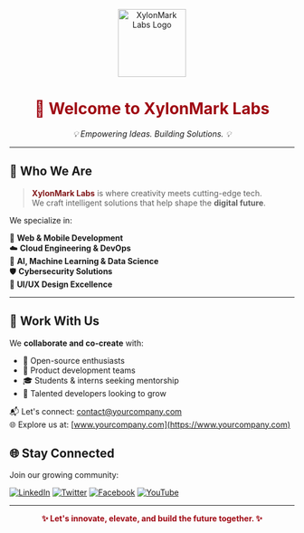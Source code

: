 <!-- COMPANY LOGO -->
<p align="center">
  <img src="https://yourcompany.com/logo.png" width="120" alt="XylonMark Labs Logo"/>
</p>

<h1 align="center" style="color:#9f0712;">🚀 Welcome to XylonMark Labs</h1>

<p align="center">
  <i>💡 Empowering Ideas. Building Solutions. 💡</i>
</p>

---

## 🎯 Who We Are

> <strong style="color:#82181a;">XylonMark Labs</strong> is where creativity meets cutting-edge tech.  
> We craft intelligent solutions that help shape the **digital future**.  

We specialize in:

🔧 **Web & Mobile Development**  
☁️ **Cloud Engineering & DevOps**  
🧠 **AI, Machine Learning & Data Science**  
🛡️ **Cybersecurity Solutions**  
🎨 **UI/UX Design Excellence**

---

## 🤝 Work With Us

We **collaborate and co-create** with:

- 🚀 Open-source enthusiasts  
- 🧪 Product development teams  
- 🎓 Students & interns seeking mentorship  
- 💼 Talented developers looking to grow  

📬 Let's connect: [contact@yourcompany.com](mailto:contact@yourcompany.com)  
🌐 Explore us at: [www.yourcompany.com](https://www.yourcompany.com)



## 🌐 Stay Connected

Join our growing community:

[![LinkedIn](https://img.shields.io/badge/LinkedIn-%2382181a?style=for-the-badge&logo=linkedin&logoColor=white)](https://linkedin.com/company/yourcompany)
[![Twitter](https://img.shields.io/badge/Twitter-%239f0712?style=for-the-badge&logo=twitter&logoColor=white)](https://twitter.com/yourcompany)
[![Facebook](https://img.shields.io/badge/Facebook-%2382181a?style=for-the-badge&logo=facebook&logoColor=white)](https://facebook.com/yourcompany)
[![YouTube](https://img.shields.io/badge/YouTube-%239f0712?style=for-the-badge&logo=youtube&logoColor=white)](https://youtube.com/yourcompany)

---

<p align="center">
  <strong style="color:#9f0712;">✨ Let's innovate, elevate, and build the future together. ✨</strong>
</p>
